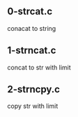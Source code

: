 ## 0-strcat.c

conacat to string

## 1-strncat.c

concat to str with limit

## 2-strncpy.c

copy str with limit
